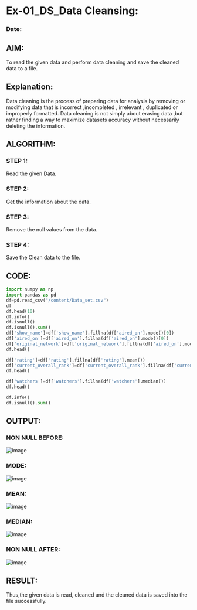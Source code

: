 # Ex-01_DS_Data Cleansing:
### Date:
## AIM:
To read the given data and perform data cleaning and save the cleaned data to a file. 

## Explanation:
Data cleaning is the process of preparing data for analysis by removing or modifying data that is incorrect ,incompleted , irrelevant , duplicated or improperly formatted. 
Data cleaning is not simply about erasing data ,but rather finding a way to maximize datasets accuracy without necessarily deleting the information. 

## ALGORITHM:
### STEP 1:
Read the given Data.
### STEP 2:
Get the information about the data.
### STEP 3:
Remove the null values from the data.
### STEP 4:
Save the Clean data to the file.

## CODE: 
```python
import numpy as np
import pandas as pd
df=pd.read_csv("/content/Data_set.csv")
df
df.head(10)
df.info()
df.isnull()
df.isnull().sum()
df['show_name']=df['show_name'].fillna(df['aired_on'].mode()[0])
df['aired_on']=df['aired_on'].fillna(df['aired_on'].mode()[0])
df['original_network']=df['original_network'].fillna(df['aired_on'].mode()[0])
df.head()

df['rating']=df['rating'].fillna(df['rating'].mean())
df['current_overall_rank']=df['current_overall_rank'].fillna(df['current_overall_rank'].mean())
df.head()

df['watchers']=df['watchers'].fillna(df['watchers'].median())
df.head()

df.info()
df.isnull().sum()
```
## OUTPUT:
### NON NULL BEFORE:
![image](https://github.com/NITHISH74/ODD2023-Datascience-Ex01/assets/94164665/c629dc29-3212-47ac-91a9-1b6a1bfe5952)
### MODE:
![image](https://github.com/NITHISH74/ODD2023-Datascience-Ex01/assets/94164665/830d648d-a080-4f21-9cd6-4e1983f08e60)

### MEAN:
![image](https://github.com/NITHISH74/ODD2023-Datascience-Ex01/assets/94164665/0c0f21df-6c30-46ec-a164-037e193f616c)

### MEDIAN:
![image](https://github.com/NITHISH74/ODD2023-Datascience-Ex01/assets/94164665/8c84cc0d-d5d6-4c15-b251-3702a25b8cfd)

### NON NULL AFTER:
![image](https://github.com/NITHISH74/ODD2023-Datascience-Ex01/assets/94164665/d86cfa65-49c2-4b61-9f9c-a1087da370e1)

## RESULT:
Thus,the given data is read, cleaned and the cleaned data is saved into the file successfully.
